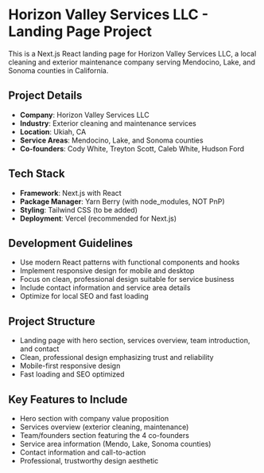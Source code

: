 # Horizon Valley Services LLC - Landing Page Project

This is a Next.js React landing page for Horizon Valley Services LLC, a local cleaning and exterior maintenance company serving Mendocino, Lake, and Sonoma counties in California.

## Project Details
- **Company**: Horizon Valley Services LLC
- **Industry**: Exterior cleaning and maintenance services
- **Location**: Ukiah, CA
- **Service Areas**: Mendocino, Lake, and Sonoma counties
- **Co-founders**: Cody White, Treyton Scott, Caleb White, Hudson Ford

## Tech Stack
- **Framework**: Next.js with React
- **Package Manager**: Yarn Berry (with node_modules, NOT PnP)
- **Styling**: Tailwind CSS (to be added)
- **Deployment**: Vercel (recommended for Next.js)

## Development Guidelines
- Use modern React patterns with functional components and hooks
- Implement responsive design for mobile and desktop
- Focus on clean, professional design suitable for service business
- Include contact information and service area details
- Optimize for local SEO and fast loading

## Project Structure
- Landing page with hero section, services overview, team introduction, and contact
- Clean, professional design emphasizing trust and reliability
- Mobile-first responsive design
- Fast loading and SEO optimized

## Key Features to Include
- Hero section with company value proposition
- Services overview (exterior cleaning, maintenance)
- Team/founders section featuring the 4 co-founders
- Service area information (Mendo, Lake, Sonoma counties)
- Contact information and call-to-action
- Professional, trustworthy design aesthetic
